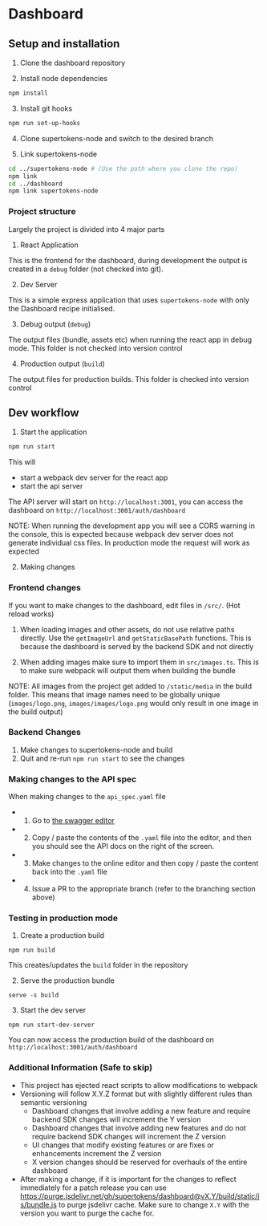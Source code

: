 # Dashboard

## Setup and installation

1. Clone the dashboard repository

2. Install node dependencies

```bash
npm install
```

3. Install git hooks

```bash
npm run set-up-hooks
```

4. Clone supertokens-node and switch to the desired branch

5. Link supertokens-node

```bash
cd ../supertokens-node # (Use the path where you clone the repo)
npm link
cd ../dashboard
npm link supertokens-node
```

### Project structure

Largely the project is divided into 4 major parts

1. React Application

This is the frontend for the dashboard, during development the output is created in a `debug` folder (not checked into git).

2. Dev Server

This is a simple express application that uses `supertokens-node` with only the Dashboard recipe initialised.

3. Debug output (`debug`)

The output files (bundle, assets etc) when running the react app in debug mode. This folder is not checked into version control

4. Production output (`build`)

The output files for production builds. This folder is checked into version control

## Dev workflow

1. Start the application

```bash
npm run start
```

This will

-   start a webpack dev server for the react app
-   start the api server

The API server will start on `http://localhost:3001`, you can access the dashboard on `http://localhost:3001/auth/dashboard`

NOTE: When running the development app you will see a CORS warning in the console, this is expected because webpack dev server does not generate individual css files. In production mode the request will work as expected

2. Making changes

### Frontend changes

If you want to make changes to the dashboard, edit files in `/src/`. (Hot reload works)

1. When loading images and other assets, do not use relative paths directly. Use the `getImageUrl` and `getStaticBasePath` functions. This is because the dashboard is served by the backend SDK and not directly

2. When adding images make sure to import them in `src/images.ts`. This is to make sure webpack will output them when building the bundle

NOTE: All images from the project get added to `/static/media` in the build folder. This means that image names need to be globally unique (`images/logo.png`, `images/images/logo.png` would only result in one image in the build output)

### Backend Changes

1. Make changes to supertokens-node and build
2. Quit and re-run `npm run start` to see the changes

### Making changes to the API spec

When making changes to the `api_spec.yaml` file

-   1. Go to [the swagger editor](https://editor.swagger.io/)
-   2. Copy / paste the contents of the `.yaml` file into the editor, and then you should see the API docs on the right of the screen.
-   3. Make changes to the online editor and then copy / paste the content back into the `.yaml` file
-   4. Issue a PR to the appropriate branch (refer to the branching section above)

### Testing in production mode

1. Create a production build

```
npm run build
```

This creates/updates the `build` folder in the repository

2. Serve the production bundle

```
serve -s build
```

3. Start the dev server

```
npm run start-dev-server
```

You can now access the production build of the dashboard on `http://localhost:3001/auth/dashboard`

### Additional Information (Safe to skip)

-   This project has ejected react scripts to allow modifications to webpack
-   Versioning will follow X.Y.Z format but with slightly different rules than semantic versioning
    -   Dashboard changes that involve adding a new feature and require backend SDK changes will increment the Y version
    -   Dashboard changes that involve adding new features and do not require backend SDK changes will increment the Z version
    -   UI changes that modify existing features or are fixes or enhancements increment the Z version
    -   X version changes should be reserved for overhauls of the entire dashboard
-   After making a change, if it is important for the changes to reflect immediately for a patch release you can use https://purge.jsdelivr.net/gh/supertokens/dashboard@vX.Y/build/static/js/bundle.js to purge jsdelivr cache. Make sure to change `X.Y` with the version you want to purge the cache for.
